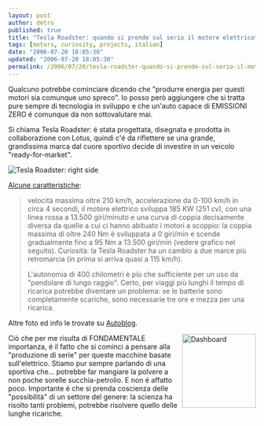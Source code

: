```yaml
---
layout: post
author: detro
published: true
title: "Tesla Roadster: quando si prende sul serio il motore elettrico"
tags: [motors, curiosity, projects, italian]
date: "2006-07-20 18:05:30"
updated: "2006-07-20 18:05:30"
permalink: /2006/07/20/tesla-roadster-quando-si-prende-sul-serio-il-motore-elettrico/
---
```


Qualcuno potrebbe cominciare dicendo che "produrre energia per questi motori sia comunque uno spreco". Io posso però aggiungere che si tratta pure sempre di tecnologia in sviluppo e che un'auto capace di EMISSIONI ZERO é comunque da non sottovalutare mai.

Si chiama Tesla Roadster: é stata progettata, disegnata e prodotta in collaborazione con Lotus, quindi c'é da riflettere se una grande, grandissima marca dal cuore sportivo decide di investire in un veicolo "ready-for-market".

<img src="http://www.autoblog.it/uploads/tesla_motors_roadster_03.jpg" alt="Tesla Roadster: right side" />
<!--more-->

<a href="http://www.autoblog.it/post/4605/tesla-roadster-foto-e-dati">Alcune caratteristiche</a>:
<blockquote>velocità massima oltre 210 km/h, accelerazione da 0-100 km/h in circa 4 secondi, il motore elettrico sviluppa 185 KW (251 cv), con una linea rossa a 13.500 giri/minuto e una curva di coppia decisamente diversa da quelle a cui ci hanno abituato i motori a scoppio: la coppia massima di oltre 240 Nm è sviluppata a 0 giri/min e scende gradualmente fino a 95 Nm a 13.500 giri/min (vedere grafico nel seguito). Curiosità: la Tesla Roadster ha un cambio a due marce più retromarcia (in prima si arriva quasi a 115 km/h).

L'autonomia di 400 chilometri è più che sufficiente per un uso da "pendolare di lungo raggio". Certo, per viaggi più lunghi il tempo di ricarica potrebbe diventare un problema: se le batterie sono completamente scariche, sono necessarie tre ore e mezza per una ricarica.</blockquote>

Altre foto ed info le trovate su <a href="http://www.autoblog.it/post/4605/tesla-roadster-foto-e-dati">Autoblog</a>.

<a href="http://www.autoblog.it/uploads/tesla_motors_roadster_08.jpg"><img src="http://www.autoblog.it/uploads/tesla_motors_roadster_08.jpg" width="150" alt="Dashboard" align="right" /></a>

Ciò che per me risulta di FONDAMENTALE importanza, é il fatto che si cominci a pensare alla "produzione di serie" per queste macchine basate sull'elettrico. Stiamo pur sempre parlando di una sportiva che... potrebbe far mangiare la polvere a non poche sorelle succhia-petrolio. E non é affatto poco.
Importante é che si prenda coscienza delle "possibilità" di un settore del genere: la scienza ha risolto tanti problemi, potrebbe risolvere quello delle lunghe ricariche.
